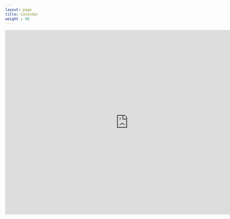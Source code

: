 ```yaml
---
layout: page
title: Calendar
weight : 98
---
```


<iframe src="https://calendar.google.com/calendar/embed?mode=WEEK&amp;height=600&amp;wkst=2&amp;bgcolor=%23FFFFFF&amp;src=o6tkrivpqacvdf8makq3rmd4tk%40group.calendar.google.com&amp;color=%23B1365F&amp;ctz=Asia%2FKolkata" style="border-width:0" width="800" height="600" frameborder="0" scrolling="no"></iframe>
